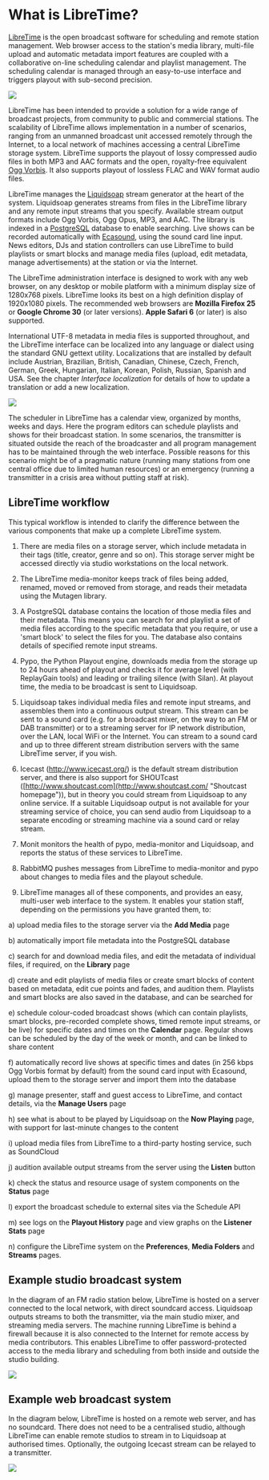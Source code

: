 # What is LibreTime?

[LibreTime](http://libretime.org/ "LibreTime homepage") is the open broadcast
software for scheduling and remote station management. Web browser access to
the station's media library, multi-file upload and automatic metadata import
features are coupled with a collaborative on-line scheduling calendar and
playlist management. The scheduling calendar is managed through an easy-to-use
interface and triggers playout with sub-second precision.

![](what-is-airtime/static/Screenshot540-Now_playing_250.png)

LibreTime has been intended to provide a solution for a wide range of broadcast
projects, from community to public and commercial stations. The scalability of
LibreTime allows implementation in a number of scenarios, ranging from an
unmanned broadcast unit accessed remotely through the Internet, to a local
network of machines accessing a central LibreTime storage system. LibreTime
supports the playout of lossy compressed audio files in both MP3 and AAC
formats and the open, royalty-free equivalent
[Ogg Vorbis](http://www.vorbis.com/ "Ogg Vorbis homepage"). It also supports
playout of lossless FLAC and WAV format audio files.

LibreTime manages the [Liquidsoap](http://savonet.sourceforge.net/) stream
generator at the heart of the system. Liquidsoap generates streams from files
in the LibreTime library and any remote input streams that you specify.
Available stream output formats include Ogg Vorbis, Ogg Opus, MP3, and AAC. The
library is indexed in a [PostgreSQL](http://www.postgresql.org/) database to
enable searching. Live shows can be recorded automatically with
[Ecasound](http://eca.cx/ecasound/ "Ecasound homepage"), using the sound card
line input. News editors, DJs and station controllers can use LibreTime to
build playlists or smart blocks and manage media files (upload, edit metadata,
manage advertisements) at the station or via the Internet.

The LibreTime administration interface is designed to work with any web
browser, on any desktop or mobile platform with a minimum display size of
1280x768 pixels. LibreTime looks its best on a high definition display of
1920x1080 pixels. The recommended web browsers are **Mozilla Firefox 25** or
**Google Chrome 30** (or later versions). **Apple Safari 6** (or later) is also
supported.

International UTF-8 metadata in media files is supported throughout, and the
LibreTime interface can be localized into any language or dialect using the
standard GNU gettext utility. Localizations that are installed by default
include Austrian, Brazilian, British, Canadian, Chinese, Czech, French, German,
Greek, Hungarian, Italian, Korean, Polish, Russian, Spanish and USA. See the
chapter *Interface localization* for details of how to update a translation or add a new localization.

![](what-is-airtime/static/Screenshot541-Chinese_localization_250.png)

The scheduler in LibreTime has a calendar view, organized by months, weeks and
days. Here the program editors can schedule playlists and shows for their
broadcast station. In some scenarios, the transmitter is situated outside the
reach of the broadcaster and all program management has to be maintained
through the web interface. Possible reasons for this scenario might be of a
pragmatic nature (running many stations from one central office due to limited
human resources) or an emergency (running a transmitter in a crisis area
without putting staff at risk).

LibreTime workflow
----------------

This typical workflow is intended to clarify the difference between the various
components that make up a complete LibreTime system. 

1. There are media files on a storage server, which include metadata in their
tags (title, creator, genre and so on). This storage server might be accessed
directly via studio workstations on the local network.

2. The LibreTime media-monitor keeps track of files being added, renamed, moved
or removed from storage, and reads their metadata using the Mutagen library.

3. A PostgreSQL database contains the location of those media files and their
metadata. This means you can search for and playlist a set of media files
according to the specific metadata that you require, or use a 'smart block' to
select the files for you. The database also contains details of specified
remote input streams.

4. Pypo, the Python Playout engine, downloads media from the storage up to 24
hours ahead of playout and checks it for average level (with ReplayGain tools)
and leading or trailing silence (with Silan). At playout time, the media to be
broadcast is sent to Liquidsoap.

5. Liquidsoap takes individual media files and remote input streams, and
assembles them into a continuous output stream. This stream can be sent to a
sound card (e.g. for a broadcast mixer, on the way to an FM or DAB transmitter)
or to a streaming server for IP network distribution, over the LAN, local WiFi
or the Internet. You can stream to a sound card and up to three different
stream distribution servers with the same LibreTime server, if you wish.

6. Icecast (<http://www.icecast.org/>) is the default stream distribution
server, and there is also support for SHOUTcast
([http://www.shoutcast.com](http://www.shoutcast.com/ "Shoutcast homepage")),
but in theory you could stream from Liquidsoap to any online service. If a
suitable Liquidsoap output is not available for your streaming service of
choice, you can send audio from Liquidsoap to a separate encoding or
streaming machine via a sound card or relay stream.

7. Monit monitors the health of pypo, media-monitor and Liquidsoap, and
reports the status of these services to LibreTime.

8. RabbitMQ pushes messages from LibreTime to media-monitor and pypo about
changes to media files and the playout schedule.

9. LibreTime manages all of these components, and provides an easy,
multi-user web interface to the system. It enables your station staff,
depending on the permissions you have granted them, to:

a) upload media files to the storage server via the **Add Media** page

b) automatically import file metadata into the PostgreSQL database

c) search for and download media files, and edit the metadata of individual
files, if required, on the **Library** page

d) create and edit playlists of media files or create smart blocks of content
based on metadata, edit cue points and fades, and audition them. Playlists and
smart blocks are also saved in the database, and can be searched for

e) schedule colour-coded broadcast shows (which can contain playlists, smart
blocks, pre-recorded complete shows, timed remote input streams, or be live)
for specific dates and times on the **Calendar** page. Regular shows can be
scheduled by the day of the week or month, and can be linked to share content

f) automatically record live shows at specific times and dates (in 256 kbps Ogg
Vorbis format by default) from the sound card input with Ecasound, upload them
to the storage server and import them into the database

g) manage presenter, staff and guest access to LibreTime, and contact details,
via the **Manage Users** page

h) see what is about to be played by Liquidsoap on the **Now Playing** page,
with support for last-minute changes to the content

i) upload media files from LibreTime to a third-party hosting service, such as
SoundCloud

j) audition available output streams from the server using the **Listen**
button

k) check the status and resource usage of system components on the **Status**
page

l) export the broadcast schedule to external sites via the Schedule API

m) see logs on the **Playout History** page and view graphs on the
**Listener Stats** page

n) configure the LibreTime system on the **Preferences**, **Media Folders** and
**Streams** pages.

Example studio broadcast system
-------------------------------

In the diagram of an FM radio station below, LibreTime is hosted on a server
connected to the local network, with direct soundcard access. Liquidsoap
outputs streams to both the transmitter, via the main studio mixer, and
streaming media servers. The machine running LibreTime is behind a firewall
because it is also connected to the Internet for remote access by media
contributors. This enables LibreTime to offer password-protected access to the
media library and scheduling from both inside and outside the studio building.

![](what-is-airtime/static/libretime_architecture.svg)

Example web broadcast system
----------------------------

In the diagram below, LibreTime is hosted on a remote web server, and has no
soundcard. There does not need to be a centralised studio, although LibreTime
can enable remote studios to stream in to Liquidsoap at authorised times.
Optionally, the outgoing Icecast stream can be relayed to a transmitter.

![](what-is-airtime/static/libretime_web_architecture.svg)
